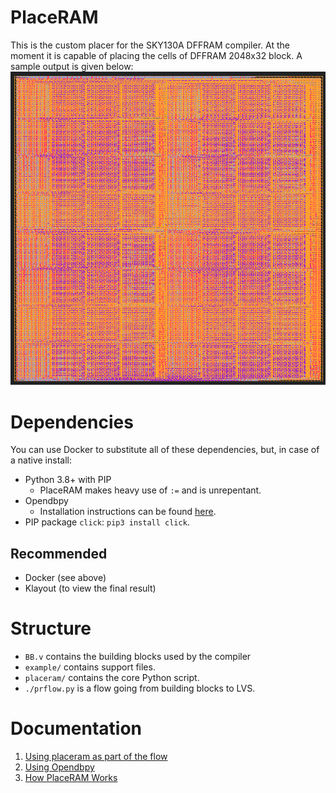 # PlaceRAM
This is the custom placer for the SKY130A DFFRAM compiler. At the moment it is capable of placing the cells of DFFRAM 2048x32 block. A sample output is given below:
![Klayout showing the 2048x32 module placed](./docs/img/8kb_layout.png)

# Dependencies
You can use Docker to substitute all of these dependencies, but, in case of a native install:

* Python 3.8+ with PIP
  * PlaceRAM makes heavy use of `:=` and is unrepentant.
* Opendbpy
  * Installation instructions can be found [here](./docs/md/Using%20Opendbpy.md).
* PIP package `click`: `pip3 install click`.

## Recommended
* Docker (see above)
* Klayout (to view the final result)

# Structure
* `BB.v` contains the building blocks used by the compiler
* `example/` contains support files.
* `placeram/` contains the core Python script.
* `./prflow.py` is a flow going from building blocks to LVS.

# Documentation
1. [Using placeram as part of the flow](https://github.com/Cloud-V/DFFRAM#using-the-compiler-wip)
1. [Using Opendbpy](./docs/md/Using%20Opendbpy.md)
2. [How PlaceRAM Works](./docs/md/How%20PlaceRAM%20Works.md)
